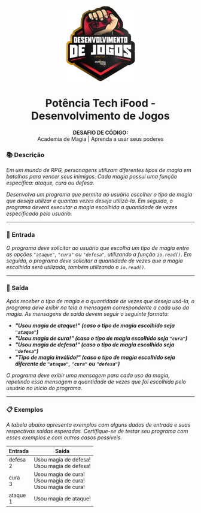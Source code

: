 <div align="center">
  <img src="../assets/image.png" width="200"/>

  # Potência Tech iFood - Desenvolvimento de Jogos
  **DESAFIO DE CÓDIGO:** <br> Academia de Magia | Aprenda a usar seus poderes
</div>

### 📚 Descrição
*Em um mundo de RPG, personagens utilizam diferentes tipos de magia em batalhas para vencer seus inimigos. Cada magia possui uma função específica: ataque, cura ou defesa.*

*Desenvolva um programa que permita ao usuário escolher o tipo de magia que deseja utilizar e quantas vezes deseja utilizá-la. Em seguida, o programa deverá executar a magia escolhida a quantidade de vezes especificada pelo usuário.*

---

### 🔄 Entrada
*O programa deve solicitar ao usuário que escolha um tipo de magia entre as opções ```"ataque"```, ```"cura"``` ou ```"defesa"```, utilizando a função ```io.read()```. Em seguida, o programa deve solicitar a quantidade de vezes que a magia escolhida será utilizada, também utilizando o ```io.read()```.*

---

### 🚪 Saída
*Após receber o tipo de magia e a quantidade de vezes que deseja usá-la, o programa deve exibir na tela a mensagem correspondente a cada uso da magia. As mensagens de saída devem seguir o seguinte formato:*

* ***"Usou magia de ataque!" (caso o tipo de magia escolhido seja ```"ataque"```)***
* ***"Usou magia de cura!" (caso o tipo de magia escolhido seja ```"cura"```)***
* ***"Usou magia de defesa!" (caso o tipo de magia escolhido seja ```"defesa"```)***
* ***"Tipo de magia inválido!" (caso o tipo de magia escolhido seja diferente de ```"ataque"```, ```"cura"``` ou ```"defesa"```)***

*O programa deve exibir uma mensagem para cada uso da magia, repetindo essa mensagem a quantidade de vezes que foi escolhida pelo usuário no início do programa.*

---

### 📋 Exemplos
*A tabela abaixo apresenta exemplos com alguns dados de entrada e suas respectivas saídas esperadas. Certifique-se de testar seu programa com esses exemplos e com outros casos possíveis.*

| Entrada       | Saída                                                                 |
|---------------|-----------------------------------------------------------------------|
| defesa <br> 2 | Usou magia de defesa! <br> Usou magia de defesa!                      |
| cura <br> 3   | Usou magia de cura! <br> Usou magia de cura! <br> Usou magia de cura! |
| ataque <br> 1 | Usou magia de ataque!                                                 |